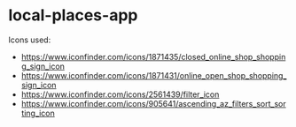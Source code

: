 # local-places-app

Icons used:
* https://www.iconfinder.com/icons/1871435/closed_online_shop_shopping_sign_icon
* https://www.iconfinder.com/icons/1871431/online_open_shop_shopping_sign_icon
* https://www.iconfinder.com/icons/2561439/filter_icon
* https://www.iconfinder.com/icons/905641/ascending_az_filters_sort_sorting_icon
